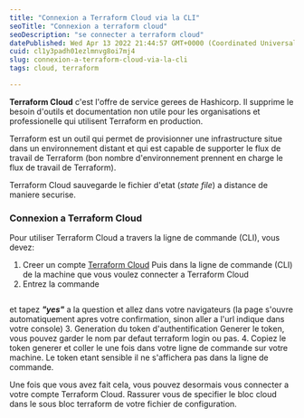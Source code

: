 ```yaml
---
title: "Connexion a Terraform Cloud via la CLI"
seoTitle: "Connexion a terraform cloud"
seoDescription: "se connecter a terraform cloud"
datePublished: Wed Apr 13 2022 21:44:57 GMT+0000 (Coordinated Universal Time)
cuid: cl1y3padh01ezlmnvg8oi7mj4
slug: connexion-a-terraform-cloud-via-la-cli
tags: cloud, terraform

---
```


**Terraform Cloud** c'est l'offre de service gerees de Hashicorp. Il supprime le besoin d'outils et documentation non utile pour les organisations et professionelle qui utilisent Terraform en production. 

Terraform est un outil qui permet de provisionner une infrastructure situe dans un environnement distant et qui est capable de supporter le flux de travail de Terraform (bon nombre d'environnement prennent en charge le flux de travail de Terraform). 

Terraform Cloud sauvegarde le fichier d'etat (*state file*) a distance de maniere securise. 

### Connexion a Terraform Cloud

Pour utiliser Terraform Cloud a travers la ligne de commande (CLI), vous devez: 

1. Creer un compte [Terraform Cloud](https://cloud.hashicorp.com/products/terraform)
Puis dans la ligne de commande (CLI) de la machine que vous voulez connecter a Terraform Cloud
2. Entrez la commande 
```terraform login
``` 
et tapez ***"yes"*** a la question et allez dans votre navigateurs (la page s'ouvre automatiquement apres votre confirmation, sinon aller a l'url indique dans votre console) 
3. Generation du token d'authentification
Generer le token, vous pouvez garder le nom par defaut terraform login ou pas. 
4. Copiez le token generer et coller le une fois dans votre ligne de commande sur votre machine. 
Le token etant sensible il ne s'affichera pas dans la ligne de commande. 

Une fois que vous avez fait cela, vous pouvez desormais vous connecter a votre compte Terraform Cloud. Rassurer vous de specifier le bloc cloud dans le sous bloc terraform de votre fichier de configuration. 


